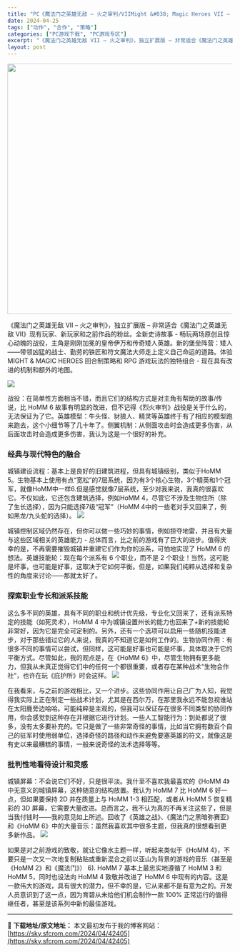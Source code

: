 ```yaml
---
title: "PC《魔法门之英雄无敌 – 火之审判/VIIMight &#038; Magic Heroes VII – Trial by Fire》+更新V1.16.0 中文 16.7G"
date: 2024-04-25
tags: ["动作", "合作", "策略"]
categories: ["PC游戏下载", "PC游戏专区"]
excerpt: "《魔法门之英雄无敌 VII – 火之审判》，独立扩展版 – 非常适合《魔法门之英雄无敌 VII》现有玩家、新玩家和之前作品的粉丝。全新史诗故事 - 畅玩两场原创且惊心动魄的战役，主角是刚刚加冕的皇帝伊万和传奇矮人英雄。新的堡垒阵营：矮人——带领凶猛的战士、勤劳的铁匠和符文魔法大师走上定义自己命运的道&hellip;"
layout: post
---
```


<img class="size-full wp-image-42406 aligncenter" src="https://sky.sfcrom.com/wp-content/uploads/2024/04/202404250351007.webp" alt="" width="1200" height="561" />

《魔法门之英雄无敌 VII – 火之审判》，独立扩展版 – 非常适合《魔法门之英雄无敌 VII》现有玩家、新玩家和之前作品的粉丝。全新史诗故事 - 畅玩两场原创且惊心动魄的战役，主角是刚刚加冕的皇帝伊万和传奇矮人英雄。新的堡垒阵营：矮人——带领凶猛的战士、勤劳的铁匠和符文魔法大师走上定义自己命运的道路。体验 MIGHT &amp; MAGIC HEROES 回合制策略和 RPG 游戏玩法的独特组合 - 现在具有改进的机制和额外的地图。

<img src="https://sky.sfcrom.com/wp-content/uploads/2024/04/20240425115409-4afa8.jpeg" />

<span>战役：在简单性方面相当不错，而且它们的结构方式是对主角有帮助的故事/传说，比 HoMM 6 故事有明显的改进，但不记得《烈火审判》战役是关于什么的，无法保证为了它。英雄模型：牛头怪、豺狼人、精灵等英雄终于有了相应的模型跑来跑去，这个小细节等了几十年了。侧翼机制：从侧面攻击时会造成更多伤害，从后面攻击时会造成更多伤害，我认为这是一个很好的补充。</span>
<h3><span>经典与现代特色的融合</span></h3>
<span>城镇建设流程：基本上是良好的旧建筑进程，但具有城镇级别，类似于HoMM 5。生物基本上使用有点“宽松”的7层系统，因为有3个核心生物，3个精英和1个冠军，就像HoMM中一样6.但是感觉就像7层系统，至少对我来说，我真的很喜欢它。不仅如此，它还包含建筑选择，例如HoMM 4，尽管它不涉及生物住所（除了生长选择），因为只能选择7级“冠军”（HoMM 4中的一些老对手又回来了，例如黑龙/九头蛇的选择）。</span>

<img src="https://sky.sfcrom.com/wp-content/uploads/2024/04/20240425115414-7baa2.jpeg" />

<span>城镇控制区域仍然存在，但你可以做一些巧妙的事情，例如掠夺地雷，并且有大量与这些区域相关的英雄能力 - 总体而言，比之前的游戏有了巨大的进步。值得庆幸的是，不再需要摧毁城镇并重建它们作为你的派系，可怕地实现了 HoMM 6 的想法。英雄技能轮：现在每个派系有 6 个职业，而不是 2 个职业！当然，这可能是坏事，也可能是好事，这取决于它如何平衡。但是，如果我们纯粹从选择和复杂性的角度来讨论——那就太好了。</span>
<h3><span>探索职业专长和派系技能</span></h3>
<span>这么多不同的英雄，具有不同的职业和统计优先级，专业化又回来了，还有派系特定的技能（如死灵术），HoMM 4 中为城镇设置州长的能力也回来了+新的技能轮非常好，因为它是完全可定制的。另外，还有一个选项可以启用一些随机技能进步，对于那些错过它的人来说，我真的不知道它是如何工作的。生物协同作用：有很多不同的事情可以尝试，但同样，这可能是好事也可能是坏事，具体取决于它的平衡方式。尽管如此，我的观点是，在《HoMM 6》中，尽管生物拥有更多能力，但我从未真正觉得它们中的任何一个都很重要，或者存在某种战术“生物合作社”，也许在玩《庇护所》时会这样。</span>

<img src="https://sky.sfcrom.com/wp-content/uploads/2024/04/20240425115417-8f6f3.jpeg" />

<span>在我看来，与之前的游戏相比，又一个进步。这些协同作用让自己广为人知，我觉得我实际上正在制定一些战术计划，尤其是在西尔万，在那里我永远不能忽视谁站在太阳鹿旁边哈哈。可能纯粹是主观的，但我可以保证存在很多不同类型的协同作用，你会感觉到这种存在并根据它进行计划。一些人工智能行为：到处都说了很多，没有太多要补充的。它只是做了一些非常奇怪的事情，比如当它拥有数百个自己的驻军时使用弱单位，选择奇怪的路径和动作来避免要塞英雄的符文，就像这是有史以来最糟糕的事情，一般来说奇怪的法术选择等等。</span>
<h3><span>批判性地看待设计和灵感</span></h3>
<span>城镇屏幕：不会说它们不好，只是很平淡。我什至不喜欢我最喜欢的《HoMM 4》中无意义的城镇屏幕，这种随意的结构放置。我认为 HoMM 7 比 HoMM 6 好一点，但如果要保持 2D 并在质量上与 HoMM 1-3 相匹配，或者从 HoMM 5 恢复精彩的 3D 屏幕，它需要大量改进。总而言之，我不认为真的不再关注这些了，但是当我付钱时——我的意见如上所述。回收了《英雄之战》、《魔法门之黑暗弥赛亚》和《HoMM 6》中的大量音乐：虽然我喜欢其中很多主题，但我真的很想看到更多新作品。</span>

<img src="https://sky.sfcrom.com/wp-content/uploads/2024/04/20240425115418-f1efe.jpeg" />

如果是对之前游戏的致敬，就让它像水主题一样，听起来类似于《HoMM 4》，不要只是一次又一次地复制粘贴或重新混合之前以亚山为背景的游戏的音乐（甚至是《HoMM 2》和《魔法门》） 6). HoMM 7 基本上最忠实地遵循了 HoMM 3 和 HoMM 5，同时也设法向 HoMM 4 致敬并改进了 HoMM 6 中现有的内容。这是一款伟大的游戏，具有很大的潜力，但不幸的是，它从来都不是有意为之的。开发人员意识到了这一点，因为育碧从未给他们机会制作一款 100% 正常运行的值得继任者，甚至是该系列中新的最佳游戏。

---
📖 **下载地址/原文地址：** 本文最初发布于我的博客网站：[https://sky.sfcrom.com/2024/04/42405](https://sky.sfcrom.com/2024/04/42405)
